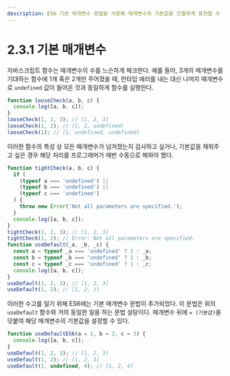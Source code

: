 ```yaml
---
description: ES6 기본 매개변수 문법을 사용해 매개변수의 기본값을 간결하게 표현할 수 있다.
---
```


# 2.3.1 기본 매개변수

자바스크립트 함수는 매개변수의 수를 느슨하게 체크한다. 예를 들어, 3개의 매개변수를 기대하는 함수에 1개 혹은 2개만 주어졌을 때, 런타임 에러를 내는 대신 나머지 매개변수로 `undefined` 값이 들어온 것과 동일하게 함수를 실행한다.

```javascript
function looseCheck(a, b, c) {
  console.log([a, b, c]);
}
looseCheck(1, 2, 3); // [1, 2, 3]
looseCheck(1, 2); // [1, 2, undefined)
looseCheck(1); // [1, undefined, undefined)
```

이러한 함수의 특성 상 모든 매개변수가 넘겨졌는지 검사하고 싶거나, 기본값을 채워주고 싶은 경우 해당 처리를 프로그래머가 매번 수동으로 해와야 했다.

```javascript
function tightCheck(a, b, c) {
  if (
    (typeof a === 'undefined') ||
    (typeof b === 'undefined') ||
    (typeof c === 'undefined')
  ) {
    throw new Error('Not all parameters are specified.');
  }
  console.log([a, b, c]);
}
tightCheck(1, 2, 3); // [1, 2, 3]
tightCheck(1, 2); // Error: Not all parameters are specified.
function useDefault(_a, _b, _c) {
  const a = typeof _a === 'undefined' ? 1 : _a;
  const b = typeof _b === 'undefined' ? 1 : _b;
  const c = typeof _c === 'undefined' ? 1 : _c;
  console.log([a, b, c]);
}
useDefault(1, 2, 3); // [1, 2, 3]
useDefault(1, 2); // [1, 2, 1]
```

이러한 수고를 덜기 위해 ES6에는 기본 매개변수 문법이 추가되었다. 이 문법은 위의 `useDefault` 함수와 거의 동일한 일을 하는 문법 설탕이다. 매개변수 뒤에 `= (기본값)`을 덧붙여 해당 매개변수의 기본값을 설정할 수 있다.

```javascript
function useDefaultES6(a = 1, b = 2, c = 3) {
  console.log([a, b, c]);
}
useDefault(1, 2, 3); // [1, 2, 3]
useDefault(1, 2); // [1, 2, 3]
useDefault(1, undefined, 4); // [1, 2, 4]
```

